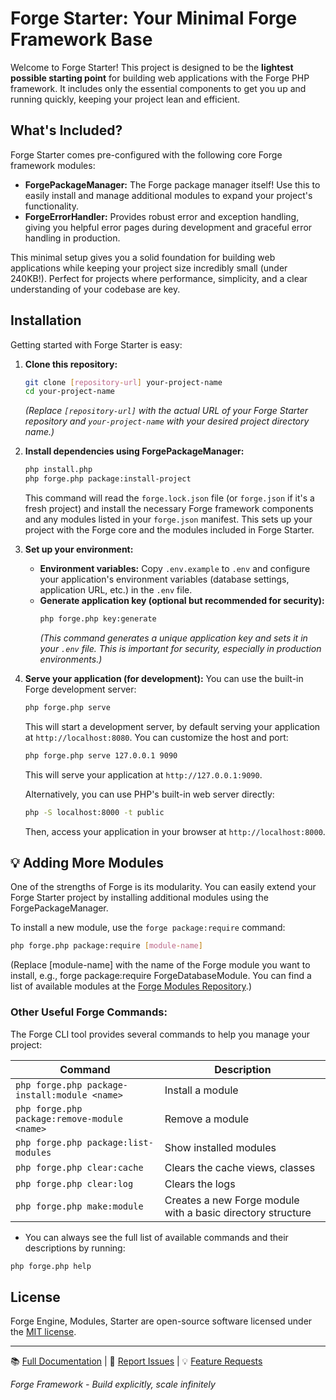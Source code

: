 # Forge Starter: Your Minimal Forge Framework Base

Welcome to Forge Starter! This project is designed to be the **lightest possible starting point** for building web applications with the Forge PHP framework. It includes only the essential components to get you up and running quickly, keeping your project lean and efficient.

## What's Included?

Forge Starter comes pre-configured with the following core Forge framework modules:

- **ForgePackageManager:** The Forge package manager itself! Use this to easily install and manage additional modules to expand your project's functionality.
- **ForgeErrorHandler:** Provides robust error and exception handling, giving you helpful error pages during development and graceful error handling in production.

This minimal setup gives you a solid foundation for building web applications while keeping your project size incredibly small (under 240KB!). Perfect for projects where performance, simplicity, and a clear understanding of your codebase are key.

## Installation

Getting started with Forge Starter is easy:

1.  **Clone this repository:**

    ```bash
    git clone [repository-url] your-project-name
    cd your-project-name
    ```

    _(Replace `[repository-url]` with the actual URL of your Forge Starter repository and `your-project-name` with your desired project directory name.)_

2.  **Install dependencies using ForgePackageManager:**

    ```bash
    php install.php
    php forge.php package:install-project
    ```

    This command will read the `forge.lock.json` file (or `forge.json` if it's a fresh project) and install the necessary Forge framework components and any modules listed in your `forge.json` manifest. This sets up your project with the Forge core and the modules included in Forge Starter.

3.  **Set up your environment:**

    - **Environment variables:** Copy `.env.example` to `.env` and configure your application's environment variables (database settings, application URL, etc.) in the `.env` file.
    - **Generate application key (optional but recommended for security):**
      ```bash
      php forge.php key:generate
      ```
      _(This command generates a unique application key and sets it in your `.env` file. This is important for security, especially in production environments.)_

4.  **Serve your application (for development):**
    You can use the built-in Forge development server:

    ```bash
    php forge.php serve
    ```

    This will start a development server, by default serving your application at `http://localhost:8080`. You can customize the host and port:

    ```bash
    php forge.php serve 127.0.0.1 9090
    ```

    This will serve your application at `http://127.0.0.1:9090`.

    Alternatively, you can use PHP's built-in web server directly:

    ```bash
    php -S localhost:8000 -t public
    ```

    Then, access your application in your browser at `http://localhost:8000`.

## 💡 Adding More Modules

One of the strengths of Forge is its modularity. You can easily extend your Forge Starter project by installing additional modules using the ForgePackageManager.

To install a new module, use the `forge package:require` command:

```bash
php forge.php package:require [module-name]
```

(Replace [module-name] with the name of the Forge module you want to install, e.g., forge package:require ForgeDatabaseModule. You can find a list of available modules at the [Forge Modules Repository](https://github.com/forge-engine/modules).)

### Other Useful Forge Commands:

The Forge CLI tool provides several commands to help you manage your project:

| Command                                       | Description                                                 |
| --------------------------------------------- | ----------------------------------------------------------- |
| `php forge.php package-install:module <name>` | Install a module                                            |
| `php forge.php package:remove-module <name>`  | Remove a module                                             |
| `php forge.php package:list-modules`          | Show installed modules                                      |
| `php forge.php clear:cache`                   | Clears the cache views, classes                             |
| `php forge.php clear:log`                     | Clears the logs                                             |
| `php forge.php make:module`                   | Creates a new Forge module with a basic directory structure |

- You can always see the full list of available commands and their descriptions by running:

```bash
php forge.php help
```

## License

Forge Engine, Modules, Starter are open-source software licensed under the [MIT license](LICENSE).

---

📚 [Full Documentation](https://forge-engine.github.io/) |
🐛 [Report Issues](https://github.com/forge-engine/forge-starter/issues) |
💡 [Feature Requests](https://github.com/forge-engine/forge/discussions)

_Forge Framework - Build explicitly, scale infinitely_
